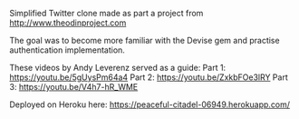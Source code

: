 Simplified Twitter clone made as part a project from http://www.theodinproject.com

The goal was to become more familiar with the Devise gem and practise authentication implementation.

These videos by Andy Leverenz served as a guide:
Part 1: https://youtu.be/5gUysPm64a4
Part 2: https://youtu.be/ZxkbFOe3lRY
Part 3: https://youtu.be/V4h7-hR_WME

Deployed on Heroku here: https://peaceful-citadel-06949.herokuapp.com/
